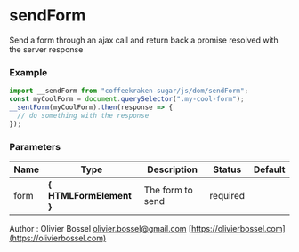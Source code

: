 # sendForm

Send a form through an ajax call and return back a promise resolved with the server response

### Example

```js
import __sendForm from "coffeekraken-sugar/js/dom/sendForm";
const myCoolForm = document.querySelector(".my-cool-form");
__sentForm(myCoolForm).then(response => {
  // do something with the response
});
```

### Parameters

| Name | Type                    | Description      | Status   | Default |
| ---- | ----------------------- | ---------------- | -------- | ------- |
| form | **{ HTMLFormElement }** | The form to send | required |

Author : Olivier Bossel [olivier.bossel@gmail.com](mailto:olivier.bossel@gmail.com) [https://olivierbossel.com](https://olivierbossel.com)
